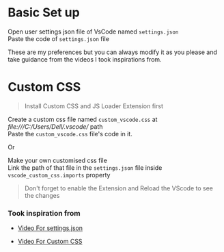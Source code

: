 # Basic Set up

Open user settings json file of VsCode named `settings.json` <br>
Paste the code of `settings.json` file

These are my preferences but you can always modify it as you please and take guidance from the videos I took inspirations from.

# Custom CSS

> Install Custom CSS and JS Loader Extension first

Create a custom css file named `custom_vscode.css` at _file:///C:/Users/Dell/.vscode/_ path <br>
Paste the `custom_vscode.css` file's code in it.

Or

Make your own customised css file <br>
Link the path of that file in the `settings.json` file inside `vscode_custom_css.imports` property

> Don't forget to enable the Extension and Reload the VScode to see the changes

### Took inspiration from

- [Video For settings.json](https://youtu.be/VmFOsK7IhI4?si=jHLfnh58MNoSzn7K)

- [Video For Custom CSS](https://youtu.be/9_I0bySQoCs?si=pUuQva48n_fAMzWj)
